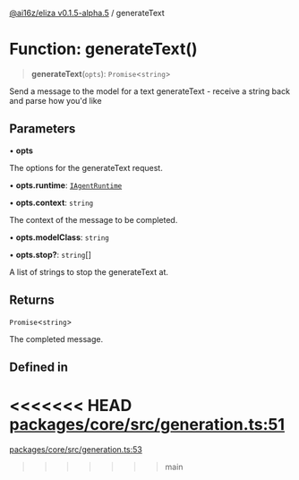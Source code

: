 [@ai16z/eliza v0.1.5-alpha.5](../index.md) / generateText

# Function: generateText()

> **generateText**(`opts`): `Promise`\<`string`\>

Send a message to the model for a text generateText - receive a string back and parse how you'd like

## Parameters

• **opts**

The options for the generateText request.

• **opts.runtime**: [`IAgentRuntime`](../interfaces/IAgentRuntime.md)

• **opts.context**: `string`

The context of the message to be completed.

• **opts.modelClass**: `string`

• **opts.stop?**: `string`[]

A list of strings to stop the generateText at.

## Returns

`Promise`\<`string`\>

The completed message.

## Defined in

<<<<<<< HEAD
[packages/core/src/generation.ts:51](https://github.com/konstantine25b/eliza/blob/main/packages/core/src/generation.ts#L51)
=======
[packages/core/src/generation.ts:53](https://github.com/ai16z/eliza/blob/main/packages/core/src/generation.ts#L53)
>>>>>>> main

